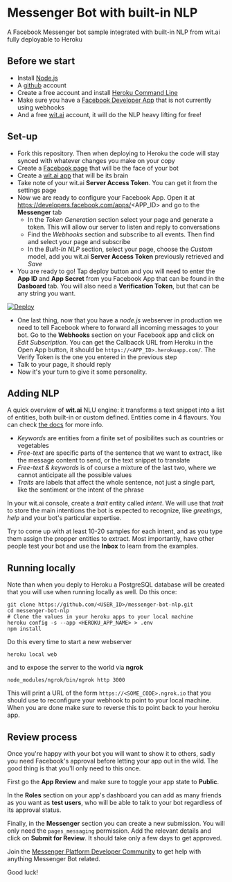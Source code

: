 # Messenger Bot with built-in NLP
A Facebook Messenger bot sample integrated with built-in NLP from wit.ai fully deployable to Heroku

## Before we start

 * Install [Node.js](https://nodejs.org/en/download/)
 * A [github](https://github.com/join?source=login) account
 * Create a free account and install [Heroku Command Line](https://devcenter.heroku.com/articles/heroku-cli)
 * Make sure you have a [Facebook Developer App](https://developers.facebook.com/apps) that is not currently using webhooks
 * And a free [wit.ai](https://wit.ai/) account, it will do the NLP heavy lifting for free!
 
## Set-up

 * Fork this repository. Then when deploying to Heroku the code will stay synced with whatever changes you make on your copy
 * Create a [Facebook page](https://www.facebook.com/pages/create/) that will be the face of your bot
 * Create a [wit.ai app](https://wit.ai/apps/new) that will be its brain
 * Take note of your wit.ai **Server Access Token**. You can get it from the settings page
 * Now we are ready to configure your Facebook App. Open it at https://developers.facebook.com/apps/<APP_ID> and go to the **Messenger** tab
   * In the *Token Generation* section select your page and generate a token. This will allow our server to listen and reply to conversations
   * Find the *Webhooks* section and subscribe to all events. Then find and select your page and subscribe
   * In the *Built-In NLP* section, select your page, choose the *Custom* model, add you wit.ai **Server Access Token** previously retrieved and *Save*
 * You are ready to go! Tap deploy button and you will need to enter the **App ID** and **App Secret** from you Facebook App that can be found in the **Dasboard** tab. You will also need a **Verification Token**, but that can be any string you want.

[![Deploy](https://www.herokucdn.com/deploy/button.svg)](https://heroku.com/deploy)

 * One last thing, now that you have a *node.js* webserver in production we need to tell Facebook where to forward all incoming messages to  your bot. Go to the **Webhooks** section on your Facebook app and click on *Edit Subscription*. You can get the Callbacck URL from Heroku in the Open App button, it should be `https://<APP_ID>.herokuapp.com/`. The Verify Token is the one you entered in the previous step
 * Talk to your page, it should reply
 * Now it's your turn to give it some personality.

## Adding NLP

A quick overview of **wit.ai** NLU engine: it transforms a text snippet into a list of entities, both built-in or custom defined. Entities come in 4 flavours. You can check [the docs](https://wit.ai/docs/recipes#which-entity-should-i-use) for more info.
 * *Keywords* are entities from a finite set of posibilites such as countries or vegetables
 * *Free-text* are specific parts of the sentence that we want to extract, like the message content to send, or the text snippet to translate
 * *Free-text & keywords* is of course a mixture of the last two, where we cannot anticipate all the possible values
 * *Traits* are labels that affect the whole sentence, not just a single part, like the sentiment or the intent of the phrase

In your wit.ai console, create a *trait* entity called *intent*. We will use that *trait* to store the main intentions the bot is expected to recognize, like *greetings*, *help* and your bot's particular expertise.

Try to come up with at least 10-20 samples for each intent, and as you type them assign the propper entities to extract. Most importantly, have other people test your bot and use the **Inbox** to learn from the examples.

## Running locally

Note than when you deply to Heroku a PostgreSQL database will be created that you will use when running locally as well. Do this once:
```
git clone https://github.com/<USER_ID>/messenger-bot-nlp.git
cd messenger-bot-nlp
# Clone the values in your heroku apps to your local machine
heroku config -s --app <HEROKU_APP_NAME> > .env
npm install
```
Do this every time to start a new webserver
```
heroku local web
```
and to expose the server to the world via **ngrok**
```
node_modules/ngrok/bin/ngrok http 3000
```
This will print a URL of the form `https://<SOME_CODE>.ngrok.io` that you should use to reconfigure your webhook to point to your local machine. When you are done make sure to reverse this to point back to your heroku app.


## Review process

Once you're happy with your bot you will want to show it to others, sadly you need Facebook's approval before letting your app out in the wild. The good thing is that you'll only need to this once.

First go the **App Review** and make sure to toggle your app state to **Public**.

In the **Roles** section on your app's dashboard you can add as many friends as you want as **test users**, who will be able to talk to your bot regardless of its approval status.

Finally, in the **Messenger** section you can create a new submission. You will only need the `pages_messaging` permission. Add the relevant details and click on **Submit for Review**. It should take only a few days to get approved.

Join the [Messenger Platform Developer Community](https://www.facebook.com/groups/messengerplatform/) to get help with anything Messenger Bot related.

Good luck!
